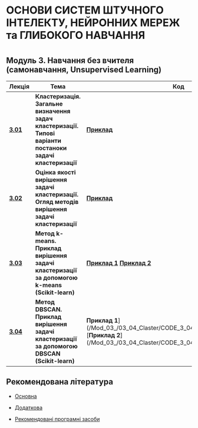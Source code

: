 <p align="center"><h1>ОСНОВИ СИСТЕМ ШТУЧНОГО ІНТЕЛЕКТУ, НЕЙРОННИХ МЕРЕЖ та ГЛИБОКОГО НАВЧАННЯ<h1></p>

<h2>Модуль 3. Навчання без вчителя (самонавчання, Unsupervised Learning) </h2>

| Лекція |Тема | Код | Посилання|
| -------|------ | ------ | ------ |
|**[3.01](/Mod_03_/03_01_Claster/Lec_03_01_git.pdf)**|**Кластеризація. Загальне визначення задач кластеризації. Типові варіанти постаноки задачі кластеризації**|[**Приклад**](/Mod_03_/03_01_Claster/CODE_3_01_1/lec_03_01_Exmpl_1.md) | |
|**[3.02](/Mod_03_/03_02_Claster/Lec_03_02_git.pdf)**|**Оцінка якості вирішення задачі кластеризації. Огляд методів вирішення задачі кластеризації**|[**Приклад**](/Mod_03_/03_02_Claster/CODE_3_02_1/lec_03_02_Exmpl_1.md)  | |
|**[3.03](/Mod_03_/03_03_Claster/Lec_03_03_git.pdf)**|**Метод k-means. Приклад вирішення задачі кластеризації за допомогою k-means (Scikit-learn)**|[**Приклад 1**](/Mod_03_/03_03_Claster/CODE_3_03_1/lec_03_03_Exmpl_1.md) [**Приклад 2**](/Mod_03_/03_03_Claster/CODE_3_03_2/lec_03_03_Exmpl_2.md)  | |
|**[3.04](/Mod_03_/03_04_Claster/Lec_03_04_git.pdf)**|**Метод DBSCAN. Приклад вирішення задачі кластеризації за допомогою DBSCAN (Scikit-learn)**|**Приклад 1**](/Mod_03_/03_04_Claster/CODE_3_04_1/lec_03_04_Exmpl_1.md) [**Приклад 2**](/Mod_03_/03_04_Claster/CODE_3_04_2/lec_03_04_Exmpl_2.md | |


<p align="center"><h2> Рекомендована література </h2></p>

- [Основна](ADDONS/Lit_Main.md)

- [Додаткова](ADDONS/Lit_Add.md)

- [Рекомендовані програмні засоби](ADDONS/Prog_Sys.md)

